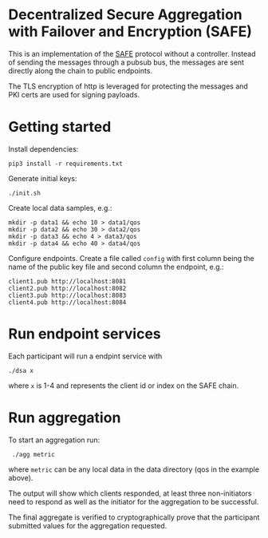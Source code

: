 # Decentralized Secure Aggregation with Failover and Encryption (SAFE)

This is an implementation of the [SAFE](https://arxiv.org/abs/2108.05475) protocol
without a controller. Instead of sending the messages through a pubsub bus,
the messages are sent directly along the chain to public endpoints.

The TLS encryption of http is leveraged for protecting the messages and PKI certs
are used for signing payloads.

# Getting started
Install dependencies:
```
pip3 install -r requirements.txt
```

Generate initial keys:
```
./init.sh
```

Create local data samples, e.g.:
```
mkdir -p data1 && echo 10 > data1/qos
mkdir -p data2 && echo 30 > data2/qos
mkdir -p data3 && echo 4 > data3/qos
mkdir -p data4 && echo 40 > data4/qos
```

Configure endpoints. Create a file called `config`
with first column being the name of the public key file and
second column the endpoint, e.g.:
```
client1.pub http://localhost:8081
client2.pub http://localhost:8082
client3.pub http://localhost:8083
client4.pub http://localhost:8084
```

# Run endpoint services
Each participant will run a endpint service with
```
./dsa x
``` 
where `x` is 1-4 and represents the client id or index on the SAFE chain.

# Run aggregation
To start an aggregation run:
```
 ./agg metric
```
where `metric` can be any local data in the data directory (qos in
the example above).

The output will show which clients responded,
at least three non-initiators need to respond as well as the initiator
for the aggregation to be successful.

The final aggregate is verified to cryptographically prove that the participant
submitted values for the aggregation requested.
